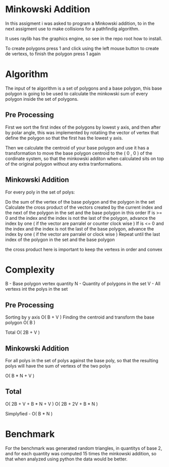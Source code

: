 # Minkowski Addition
In this assigment i was asked to program a Minkowski addition, to in the next assigment use to make collisions for a pathfindig algorithm.

It uses raylib has the graphics engine, so see in the repo root how to install. 

To create polygons press 1 and click using the left mouse button to create de vertexs, to finish the polygon press 1 again

# Algorithm

The input of te algorithm is a set of polygons and a base polygon, this base polygon is going to be used to calculate the minkowski sum of every polygon inside the set of polygons.

## Pre Processing

First we sort the first index of the polygons by lowest y axis, and then after by polar angle, this was implemented by rotatiing the vector of vertex that define the polygon so that the first has the lowest y axis.

Then we calculate the centroid of your base polygon and use it has a transformation to move the base polygon centroid to the ( 0 , 0 ) of the cordinate system, so that the minkowski additon when calculated sits on top of the original polygon without any extra tranformations.

## Minkowski Addition

For every poly in the set of polys:

Do the sum of the vertex of the base polygon and the polygon in the set
Calculate the cross product of the vectors created by the current index and the next of the polygon in the set and the base  polygon in this order
If is >= 0 and the index and the index is not the last of the polygon, advance the index by one ( if the vector are parralel or counter clock wise )
If is <= 0 and the index and the index is not the last of the base polygon, advance the index by one ( if the vector are parralel or clock wise )
Repeat until the last index of the polygon in the set and the base polygon

the cross product here is important to keep the vertexs in order and convex

# Complexity

B - Base polygon vertex quantity
N - Quantity of polygons in the set
V - All vertexs int the polys in the set

## Pre Processing

Sorting by y axis O( B + V )
Finding the centroid and transform the base polygon O( B )

Total O( 2B + V )

## Minkowski Addition

For all polys in the set of polys against the base poly, so that the resulting polys will have the sum of vertexs of the two polys 

O( B * N + V )

## Total

O( 2B + V + B * N + V )
O( 2B + 2V + B * N  ) 

Simplyfied - O( B * N )

# Benchmark

For the benchmark was generated random triangles, in quantitys of base 2, and for each quantity was computed 15 times the minkowski addition, so that when analyzed using python the data would be better.